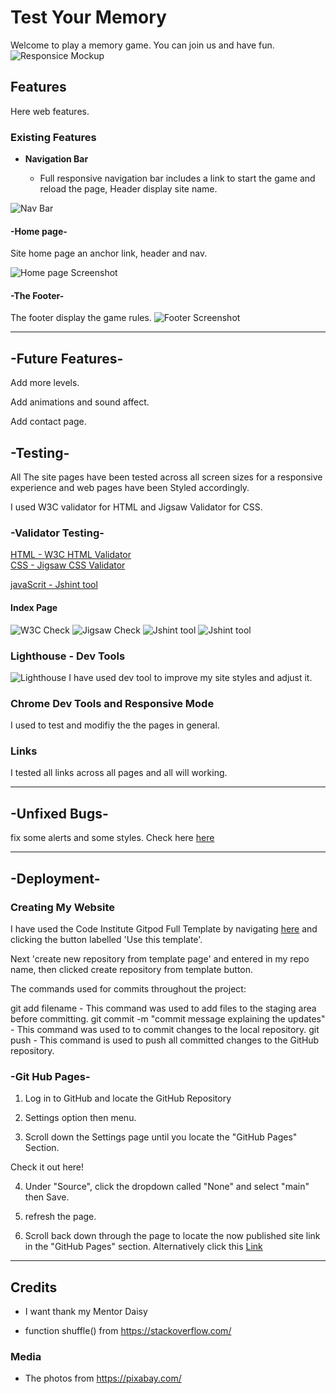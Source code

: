 # Test Your Memory

Welcome to play a memory game. You can join us and have fun.
![Responsice Mockup](https://github.com/mzxz/memory-game/blob/main/docs/main1.jpg?raw=true)

## Features 

Here web features.

### Existing Features

- __Navigation Bar__

  - Full responsive navigation bar includes a link to start the game and reload the page, Header display site name.

![Nav Bar](https://github.com/mzxz/memory-game/blob/main/docs/header.jpg?raw=true)

#### -Home page-
Site home page an anchor link, header and nav.

![Home page Screenshot](https://github.com/mzxz/memory-game/blob/main/docs/home.jpg?raw=true)

#### -The Footer-
The footer display the game rules.
![Footer Screenshot](https://github.com/mzxz/memory-game/blob/main/docs/footer.jpg?raw=true)

-----------------------------------
## -Future Features-

Add more levels.

Add animations and sound affect.

Add contact page.


## -Testing-

All The site pages have been tested across all screen sizes for a responsive experience and web pages have been Styled accordingly.

I used W3C validator for HTML and Jigsaw Validator for CSS.

### -Validator Testing-

[HTML - W3C HTML Validator](https://jigsaw.w3.org/css-validator/)
\
[CSS - Jigsaw CSS Validator](https://validator.w3.org/)

[javaScrit - Jshint tool](https://jshint.com/)


#### Index Page
![W3C Check](https://github.com/mzxz/memory-game/blob/main/docs/csss.jpg?raw=true)
![Jigsaw Check](https://github.com/mzxz/memory-game/blob/main/docs/htmll.jpg?raw=true)
![Jshint tool](https://github.com/mzxz/memory-game/blob/main/docs/jshint1.jpg?raw=true)
![Jshint tool](https://github.com/mzxz/memory-game/blob/main/docs/jshint2.jpg?raw=true)

### Lighthouse - Dev Tools
![Lighthouse](https://github.com/mzxz/memory-game/blob/main/docs/lighthouse.jpg?raw=true)
I have used dev tool to improve my site styles and adjust it. 

### Chrome Dev Tools and Responsive Mode

I used to test and modifiy the the pages in general.

### Links
I tested all links across all pages and all will working.

---------------------------------------------------------------

## -Unfixed Bugs-

fix some alerts and some styles. Check here  [here](https://wave.webaim.org/)

---------------------------------------------------------------------------------------------------------------------

## -Deployment-

### Creating My Website
I have used the Code Institute Gitpod Full Template by navigating [here](https://github.com/Code-Institute-Org/gitpod-full-template) and clicking the button labelled 'Use this template'.

Next 'create new repository from template page' and entered in my repo name, then clicked create repository from template button.

The commands used for commits throughout the project:

git add filename - This command was used to add files to the staging area before committing.
git commit -m "commit message explaining the updates" - This command was used to to commit changes to the local repository.
git push - This command is used to push all committed changes to the GitHub repository.

### -Git Hub Pages-

1. Log in to GitHub and locate the GitHub Repository

2. Settings option then menu.

3. Scroll down the Settings page until you locate the "GitHub Pages" Section.

Check it out here!

4. Under "Source", click the dropdown called "None" and select "main" then Save.

5. refresh the page.

6. Scroll back down through the page to locate the now published site link in the "GitHub Pages" section. Alternatively click this [Link](https://mzxz.github.io/memory-game/)

---------------------------------------------------------------------------------------------------------------------

## Credits 

- I want thank my Mentor Daisy
 
- function shuffle() from https://stackoverflow.com/

### Media

- The photos from https://pixabay.com/

